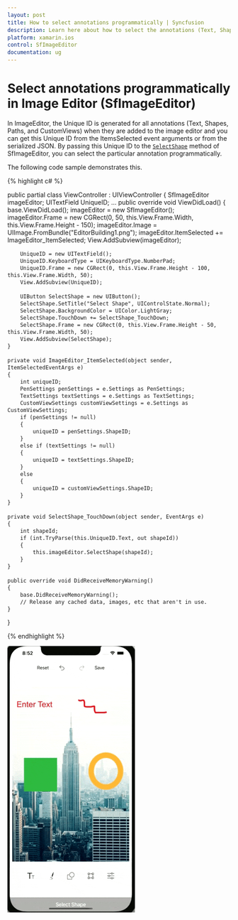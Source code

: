 ```yaml
---
layout: post
title: How to select annotations programmatically | Syncfusion
description: Learn here about how to select the annotations (Text, Shapes, Paths, Custom views) added in the image editor programmatically.
platform: xamarin.ios
control: SfImageEditor
documentation: ug
---
```


# Select annotations programmatically in Image Editor (SfImageEditor)

In ImageEditor, the Unique ID is generated for all annotations (Text, Shapes, Paths, and CustomViews) when they are added to the image editor and you can get this Unique ID from the ItemsSelected event arguments or from the serialized JSON. By passing this Unique ID to the [`SelectShape`](https://help.syncfusion.com/cr/xamarin-ios/Syncfusion.SfImageEditor.iOS.SfImageEditor.html#Syncfusion_SfImageEditor_iOS_SfImageEditor_SelectShape_System_Int32_) method of SfImageEditor, you can select the particular annotation programmatically.

The following code sample demonstrates this.

{% highlight c# %}

public partial class ViewController : UIViewController
{
    SfImageEditor imageEditor;
    UITextField UniqueID;
    ...
    public override void ViewDidLoad()
    {
        base.ViewDidLoad();
        imageEditor = new SfImageEditor();
        imageEditor.Frame = new CGRect(0, 50, this.View.Frame.Width, this.View.Frame.Height - 150);
        imageEditor.Image = UIImage.FromBundle("EditorBuilding1.png");
        imageEditor.ItemSelected += ImageEditor_ItemSelected;
        View.AddSubview(imageEditor);
        
        UniqueID = new UITextField();
        UniqueID.KeyboardType = UIKeyboardType.NumberPad;
        UniqueID.Frame = new CGRect(0, this.View.Frame.Height - 100, this.View.Frame.Width, 50);
        View.AddSubview(UniqueID);

        UIButton SelectShape = new UIButton();
        SelectShape.SetTitle("Select Shape", UIControlState.Normal);
        SelectShape.BackgroundColor = UIColor.LightGray;
        SelectShape.TouchDown += SelectShape_TouchDown;
        SelectShape.Frame = new CGRect(0, this.View.Frame.Height - 50, this.View.Frame.Width, 50);
        View.AddSubview(SelectShape);
    }

    private void ImageEditor_ItemSelected(object sender, ItemSelectedEventArgs e)
    {
        int uniqueID;
        PenSettings penSettings = e.Settings as PenSettings;
        TextSettings textSettings = e.Settings as TextSettings;
        CustomViewSettings customViewSettings = e.Settings as CustomViewSettings;
        if (penSettings != null)
        {
            uniqueID = penSettings.ShapeID;
        }
        else if (textSettings != null)
        {
            uniqueID = textSettings.ShapeID;
        }
        else
        {
            uniqueID = customViewSettings.ShapeID;
        }
    }

    private void SelectShape_TouchDown(object sender, EventArgs e)
    {
        int shapeId;
        if (int.TryParse(this.UniqueID.Text, out shapeId))
        {
            this.imageEditor.SelectShape(shapeId);
        }
    }
    
    public override void DidReceiveMemoryWarning()
    {
        base.DidReceiveMemoryWarning();
        // Release any cached data, images, etc that aren't in use.
    }
}

{% endhighlight %}

![Shape selection support in Xamarin.iOS ImageEditor](images/UniqueID.gif)